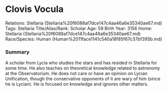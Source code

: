 # Clovis Vocula

Relations: Stellaria (Stellaria%20f6088af7dce147c4aa46a6e35340ae67.md) 
Tags: Stellaria
Title/Alias/Rank: Scholar
Age: 59
Birth Year: 3156
Home: Stellaria (Stellaria%20f6088af7dce147c4aa46a6e35340ae67.md) 
Race/Species: Human (Human%2011face1141c540a18f85f67c37bf395b.md)

### Summary

A scholar from Lycia who studies the stars and has resided in Stellaria for some time. He also teaches on theoretical knowledge related to astronomy at the Observatorium. He does not care or have an opinion on Lycian Unification, though the conservative opponents of it are wary of him (since he is Lycian). He is focused on knowledge and ignores other matters.